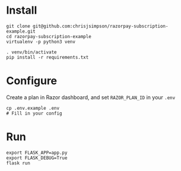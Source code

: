 # Install

```
git clone git@github.com:chrisjsimpson/razorpay-subscription-example.git
cd razorpay-subscription-example
virtualenv -p python3 venv

. venv/bin/activate
pip install -r requirements.txt
```

# Configure

Create a plan in Razor dashboard, and set `RAZOR_PLAN_ID` in your `.env`


```
cp .env.example .env
# Fill in your config
```


# Run

```
export FLASK_APP=app.py
export FLASK_DEBUG=True
flask run
```
